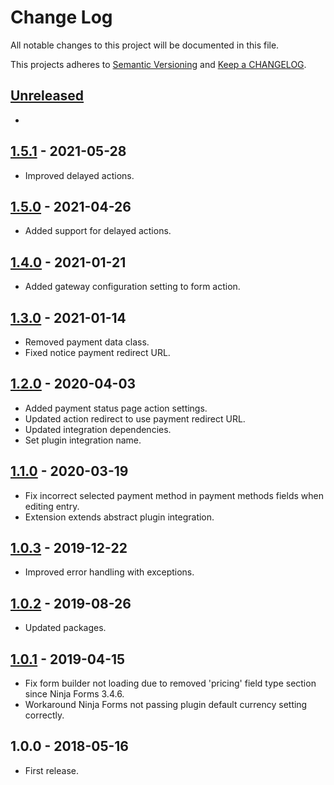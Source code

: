 # Change Log

All notable changes to this project will be documented in this file.

This projects adheres to [Semantic Versioning](http://semver.org/) and [Keep a CHANGELOG](http://keepachangelog.com/).

## [Unreleased][unreleased]
-

## [1.5.1] - 2021-05-28
- Improved delayed actions.

## [1.5.0] - 2021-04-26
- Added support for delayed actions.

## [1.4.0] - 2021-01-21
- Added gateway configuration setting to form action.

## [1.3.0] - 2021-01-14
- Removed payment data class.
- Fixed notice payment redirect URL.

## [1.2.0] - 2020-04-03
- Added payment status page action settings.
- Updated action redirect to use payment redirect URL.
- Updated integration dependencies.
- Set plugin integration name.

## [1.1.0] - 2020-03-19
- Fix incorrect selected payment method in payment methods fields when editing entry.
- Extension extends abstract plugin integration.

## [1.0.3] - 2019-12-22
- Improved error handling with exceptions.

## [1.0.2] - 2019-08-26
- Updated packages.

## [1.0.1] - 2019-04-15
- Fix form builder not loading due to removed 'pricing' field type section since Ninja Forms 3.4.6.
- Workaround Ninja Forms not passing plugin default currency setting correctly.

## 1.0.0 - 2018-05-16
- First release.

[unreleased]: https://github.com/wp-pay-extensions/ninjaforms/compare/1.5.1...HEAD
[1.5.1]: https://github.com/wp-pay-extensions/ninjaforms/compare/1.5.0...1.5.1
[1.5.0]: https://github.com/wp-pay-extensions/ninjaforms/compare/1.4.0...1.5.0
[1.4.0]: https://github.com/wp-pay-extensions/ninjaforms/compare/1.3.0...1.4.0
[1.3.0]: https://github.com/wp-pay-extensions/ninjaforms/compare/1.2.0...1.3.0
[1.2.0]: https://github.com/wp-pay-extensions/ninjaforms/compare/1.1.0...1.2.0
[1.1.0]: https://github.com/wp-pay-extensions/ninjaforms/compare/1.0.3...1.1.0
[1.0.3]: https://github.com/wp-pay-extensions/ninjaforms/compare/1.0.2...1.0.3
[1.0.2]: https://github.com/wp-pay-extensions/ninjaforms/compare/1.0.1...1.0.2
[1.0.1]: https://github.com/wp-pay-extensions/ninjaforms/compare/1.0.0...1.0.1
